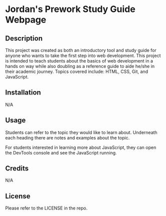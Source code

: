 # Jordan's Prework Study Guide Webpage

## Description

This project was created as both an introductory tool and study guide for anyone who wants to take the first step into web development. This project is intended to teach students about the basics of web development in a hands on way while also doubling as a reference guide to aide he/she in their academic journey. Topics covered include: HTML, CSS, Git, and JavaScript.

## Installation

N/A

## Usage

Students can refer to the topic they would like to learn about. Underneath each heading there are notes and examples about the topic.

For students interested in learning more about JavaScript, they can open the DevTools console and see the JavaScript running.

## Credits

N/A

## License

Please refer to the LICENSE in the repo.